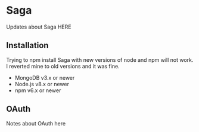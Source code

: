 # Saga
Updates about Saga HERE

## Installation
Trying to npm install Saga with new versions of node and npm will not work. I reverted mine to  old versions and it was fine.

- MongoDB v3.x or newer
- Node.js v8.x or newer
- npm v6.x or newer

## OAuth
Notes about OAuth here
